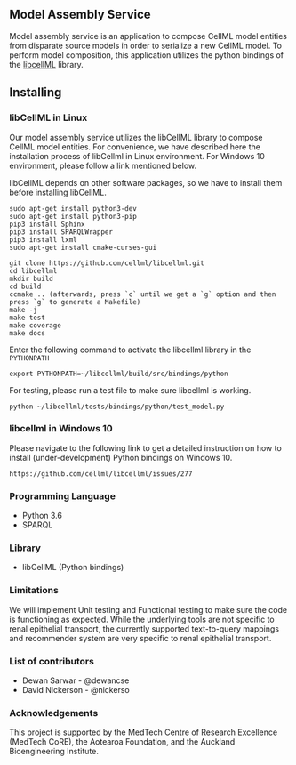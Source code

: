 ## Model Assembly Service
Model assembly service is an application to compose CellML model entities from disparate source models in order to serialize a new CellML model. To perform model composition, this application utilizes the python bindings of the [libcellML](https://github.com/cellml/libcellml) library.

## Installing
### libCellML in Linux
Our model assembly service utilizes the libCellML library to compose CellML model entities. For convenience, we have described here the installation process of libCellml in Linux environment. For Windows 10 environment, please follow a link mentioned below.

libCellML depends on other software packages, so we have to install them before installing libCellML.

```
sudo apt-get install python3-dev
sudo apt-get install python3-pip
pip3 install Sphinx
pip3 install SPARQLWrapper
pip3 install lxml
sudo apt-get install cmake-curses-gui

git clone https://github.com/cellml/libcellml.git
cd libcellml
mkdir build
cd build
ccmake .. (afterwards, press `c` until we get a `g` option and then press `g` to generate a Makefile)
make -j
make test
make coverage
make docs
```

Enter the following command to activate the libcellml library in the `PYTHONPATH` 
```
export PYTHONPATH=~/libcellml/build/src/bindings/python
```

For testing, please run a test file to make sure libcellml is working.
```
python ~/libcellml/tests/bindings/python/test_model.py
```

### libcellml in Windows 10
Please navigate to the following link to get a detailed instruction on how to install (under-development) Python bindings on Windows 10.
``` 
https://github.com/cellml/libcellml/issues/277
```

### Programming Language
- Python 3.6
- SPARQL

### Library
- libCellML (Python bindings)

### Limitations
We will implement Unit testing and Functional testing to make sure the code is functioning as expected. While the underlying tools are not specific to renal epithelial transport, the currently supported text-to-query mappings and recommender system are very specific to renal epithelial transport.

### List of contributors
- Dewan Sarwar - @dewancse
- David Nickerson - @nickerso

### Acknowledgements
This project is supported by the MedTech Centre of Research Excellence (MedTech CoRE), the Aotearoa Foundation, and the Auckland Bioengineering Institute.
